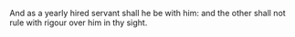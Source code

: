 And as a yearly hired servant shall he be with him: and the other shall not rule with rigour over him in thy sight.
